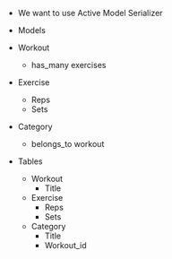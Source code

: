  - We want to use Active Model Serializer

 - Models
  - Workout
    - has_many exercises
  - Exercise
    - Reps
    - Sets
  - Category
    - belongs_to workout

- Tables
  - Workout
    - Title
  - Exercise
    - Reps
    - Sets
  - Category
    - Title
    - Workout_id
